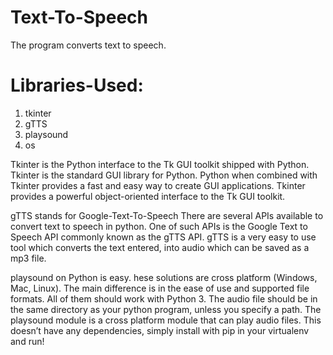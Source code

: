 # Text-To-Speech
The program converts text to speech.

# Libraries-Used:
1. tkinter
2. gTTS
3. playsound
4. os

Tkinter is the Python interface to the Tk GUI toolkit shipped with Python.
Tkinter is the standard GUI library for Python. Python when combined with Tkinter provides a fast and easy way to create GUI applications. Tkinter provides a powerful object-oriented interface to the Tk GUI toolkit.

gTTS stands for Google-Text-To-Speech
There are several APIs available to convert text to speech in python. One of such APIs is the Google Text to Speech API commonly known as the gTTS API. gTTS is a very easy to use tool which converts the text entered, into audio which can be saved as a mp3 file.

playsound on Python is easy. hese solutions are cross platform (Windows, Mac, Linux).
The main difference is in the ease of use and supported file formats. All of them should work with Python 3. The audio file should be in the same directory as your python program, unless you specify a path.
The playsound module is a cross platform module that can play audio files. This doesn’t have any dependencies, simply install with pip in your virtualenv and run!
